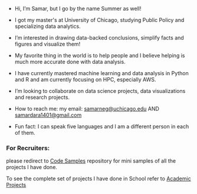 



-  Hi, I’m Samar, but I go by the name Summer as well!
- I got my master's at University of Chicago, studying Public Policy and specializing data analytics. 
-  I’m interested in drawing data-backed conclusions, simplify facts and figures and visualize them!
- My favorite thing in the world is to help people and I believe helping is much more accurate done with data analysis.
  
-  I have currently mastered machine learning and data analysis in Python and R and am currently focusing on HPC, especially AWS. 
-  I’m looking to collaborate on data science projects, data visualizations and research projects. 
-  How to reach me:
my email: samarneg@uchicago.edu AND samardara1401@gmail.com

-  Fun fact: I can speak five languages and I am a different person in each of them. 


### For Recruiters: 

please redirect to [Code Samples](https://github.com/Summer99D/code_samples/tree/main) repository for mini samples of all the projects I have done. 

To see the complete set of projects I have done in School refer to [Academic Projects](https://github.com/Summer99D/academic-projects)
<!---
Summer99D/Summer99D is a ✨ special ✨ repository because its `README.md` (this file) appears on your GitHub profile.
You can click the Preview link to take a look at your changes.
--->
